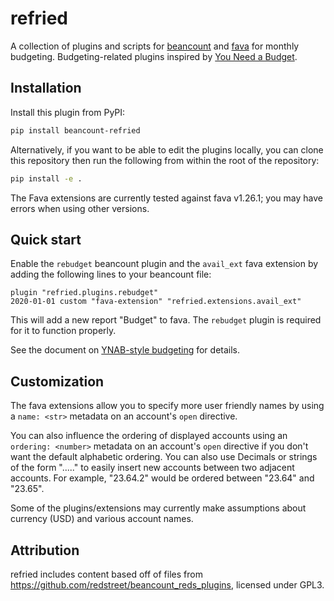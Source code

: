 # refried

A collection of plugins and scripts for
[beancount](https://github.com/beancount/beancount) and
[fava](https://github.com/beancount/fava) for monthly budgeting.
Budgeting-related plugins inspired by
[You Need a Budget](https://www.youneedabudget.com).

## Installation

Install this plugin from PyPI:

```bash
pip install beancount-refried
```

Alternatively, if you want to be able to edit the plugins locally,
you can clone this repository then run the following from within
the root of the repository:

```bash
pip install -e .
```

The Fava extensions are currently tested against fava v1.26.1; you may have errors when using other versions.

## Quick start

Enable the `rebudget` beancount plugin and the `avail_ext` fava extension
by adding the following lines to your beancount file:

```
plugin "refried.plugins.rebudget"
2020-01-01 custom "fava-extension" "refried.extensions.avail_ext"
```

This will add a new report "Budget" to fava. The `rebudget` plugin is
required for it to function properly.

See the document on [YNAB-style budgeting](docs/budgeting.md) for details.

## Customization

The fava extensions allow you to specify more user friendly names by using a
`name: <str>` metadata on an account's `open` directive.

You can also influence the ordering of displayed accounts using an `ordering:
<number>` metadata on an account's `open` directive if you don't want the
default alphabetic ordering.
You can also use Decimals or strings of the form "<number>.<number>.<number>..."
to easily insert new accounts between two adjacent accounts.
For example, "23.64.2" would be ordered between "23.64" and "23.65".

Some of the plugins/extensions may currently make assumptions about currency (USD) and
various account names.

## Attribution

refried includes content based off of files from
https://github.com/redstreet/beancount_reds_plugins, licensed under GPL3.
